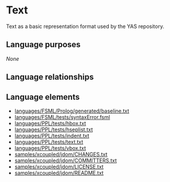 # Text
Text as a basic representation format used by the YAS repository.
## Language purposes
_None_
## Language relationships

## Language elements
* [languages/FSML/Prolog/generated/baseline.txt](https://github.com/softlang/yas/blob/master/languages/FSML/Prolog/generated/baseline.txt)
* [languages/FSML/tests/syntaxError.fsml](https://github.com/softlang/yas/blob/master/languages/FSML/tests/syntaxError.fsml)
* [languages/PPL/tests/hbox.txt](https://github.com/softlang/yas/blob/master/languages/PPL/tests/hbox.txt)
* [languages/PPL/tests/hseplist.txt](https://github.com/softlang/yas/blob/master/languages/PPL/tests/hseplist.txt)
* [languages/PPL/tests/indent.txt](https://github.com/softlang/yas/blob/master/languages/PPL/tests/indent.txt)
* [languages/PPL/tests/text.txt](https://github.com/softlang/yas/blob/master/languages/PPL/tests/text.txt)
* [languages/PPL/tests/vbox.txt](https://github.com/softlang/yas/blob/master/languages/PPL/tests/vbox.txt)
* [samples/xcoupled/jdom/CHANGES.txt](https://github.com/softlang/yas/blob/master/samples/xcoupled/jdom/CHANGES.txt)
* [samples/xcoupled/jdom/COMMITTERS.txt](https://github.com/softlang/yas/blob/master/samples/xcoupled/jdom/COMMITTERS.txt)
* [samples/xcoupled/jdom/LICENSE.txt](https://github.com/softlang/yas/blob/master/samples/xcoupled/jdom/LICENSE.txt)
* [samples/xcoupled/jdom/README.txt](https://github.com/softlang/yas/blob/master/samples/xcoupled/jdom/README.txt)
